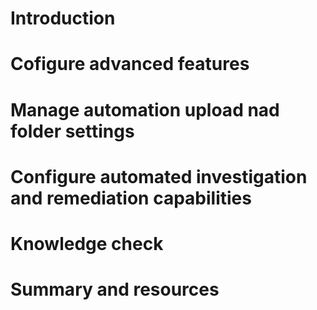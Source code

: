 # Introduction



# Cofigure advanced features



# Manage automation upload nad folder settings



# Configure automated investigation and remediation capabilities



# Knowledge check



# Summary and resources

